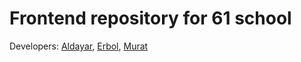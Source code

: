 # Frontend repository for 61 school

Developers: [Aldayar](https://github.com/GaiusJuliusCaesar38), [Erbol](https://github.com/mokrota21), [Murat](https://github.com/muratsat)
